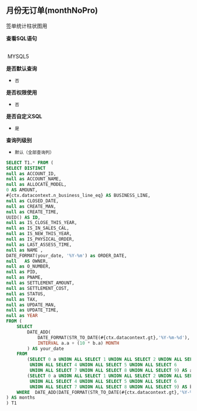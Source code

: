 ## 月份无订单(monthNoPro) <!-- {docsify-ignore-all} -->

签单统计柱状图用

<p class="panel-title"><b>查看SQL语句</b></p>
<br>

<el-row>
&nbsp;<el-tag @click="MYSQL5 = true">MYSQL5</el-tag>
</el-row>

<br>
<p class="panel-title"><b>是否默认查询</b></p>

* `否`

<p class="panel-title"><b>是否权限使用</b></p>

* `否`

<p class="panel-title"><b>是否自定义SQL</b></p>

* `是`

<p class="panel-title"><b>查询列级别</b></p>

* `默认（全部查询列）`






<el-dialog v-model="MYSQL5" title="MYSQL5">

```sql
SELECT T1.* FROM (
SELECT DISTINCT
null as ACCOUNT_ID,
null as ACCOUNT_NAME,
null as ALLOCATE_MODEL,
0 AS AMOUNT,
#{ctx.datacontext.n_business_line_eq} AS BUSINESS_LINE,
null as CLOSED_DATE,
null as CREATE_MAN,
null as CREATE_TIME,
UUID() AS ID,
null as IS_CLOSE_THIS_YEAR,
null as IS_IN_SALES_CAL,
null as IS_NEW_THIS_YEAR,
null as IS_PHYSICAL_ORDER,
null as LAST_ASSESS_TIME,
null as NAME ,
DATE_FORMAT(your_date, '%Y-%m') as ORDER_DATE,
null   AS OWNER,
null as O_NUMBER,
null as PID,
null as PNAME,
null as SETTLEMENT_AMOUNT,
null as SETTLEMENT_COST,
null as STATUS,
null as TAX,
null as UPDATE_MAN,
null as UPDATE_TIME,
null as YEAR 
FROM (
    SELECT
        DATE_ADD(
            DATE_FORMAT(STR_TO_DATE(#{ctx.datacontext.gt},'%Y-%m-%d'), '%Y-%m-01'),
            INTERVAL a.a + (10 * b.a) MONTH
        ) AS your_date
    FROM
        (SELECT 0 a UNION ALL SELECT 1 UNION ALL SELECT 2 UNION ALL SELECT 3
         UNION ALL SELECT 4 UNION ALL SELECT 5 UNION ALL SELECT 6
         UNION ALL SELECT 7 UNION ALL SELECT 8 UNION ALL SELECT 9) AS a  CROSS  JOIN
        (SELECT 0 a UNION ALL SELECT 1 UNION ALL SELECT 2 UNION ALL SELECT 3
         UNION ALL SELECT 4 UNION ALL SELECT 5 UNION ALL SELECT 6
         UNION ALL SELECT 7 UNION ALL SELECT 8 UNION ALL SELECT 9) AS b
    WHERE  DATE_ADD(DATE_FORMAT(STR_TO_DATE(#{ctx.datacontext.gt},'%Y-%m-%d'), '%Y-%m-01'),INTERVAL a.a + (10 * b.a) MONTH) <= DATE_FORMAT(STR_TO_DATE(#{ctx.datacontext.lt},'%Y-%m-%d'), '%Y-%m-01') - INTERVAL 1 DAY
) AS months
) T1

```

</el-dialog>

<script>
 const { createApp } = Vue
  createApp({
    data() {
      return {
                MYSQL5 : false
        
      }
    },
    methods: {
    }
  }).use(ElementPlus).mount('#app')
</script>